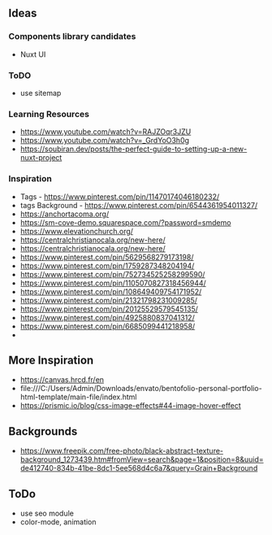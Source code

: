 ## Ideas

### Components library candidates
- Nuxt UI
<!-- - Volt UI -->

### ToDO
- use sitemap

### Learning Resources
- https://www.youtube.com/watch?v=RAJZOqr3JZU
- https://www.youtube.com/watch?v=_GrdYoO3h0g
- https://soubiran.dev/posts/the-perfect-guide-to-setting-up-a-new-nuxt-project

### Inspiration
- Tags - https://www.pinterest.com/pin/11470174046180232/
- tags Background - https://www.pinterest.com/pin/6544361954011327/
- https://anchortacoma.org/
- https://sm-cove-demo.squarespace.com/?password=smdemo
- https://www.elevationchurch.org/
- https://centralchristianocala.org/new-here/
- https://centralchristianocala.org/new-here/
- https://www.pinterest.com/pin/5629568279173198/
- https://www.pinterest.com/pin/1759287348204194/
- https://www.pinterest.com/pin/752734525258299590/
- https://www.pinterest.com/pin/1105070827318456944/
- https://www.pinterest.com/pin/108649409754171952/
- https://www.pinterest.com/pin/21321798231009285/
- https://www.pinterest.com/pin/20125529579545135/
- https://www.pinterest.com/pin/4925880837041312/
- https://www.pinterest.com/pin/6685099441218958/
- 

## More Inspiration
- https://canvas.hrcd.fr/en
- file:///C:/Users/Admin/Downloads/envato/bentofolio-personal-portfolio-html-template/main-file/index.html
- https://prismic.io/blog/css-image-effects#44-image-hover-effect
## Backgrounds
- https://www.freepik.com/free-photo/black-abstract-texture-background_1273439.htm#fromView=search&page=1&position=8&uuid=de412740-834b-41be-8dc1-5ee568d4c6a7&query=Grain+Background


## ToDo
- use seo module
- color-mode, animation